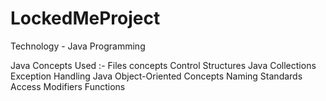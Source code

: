 # LockedMeProject
Technology - Java Programming

Java Concepts Used :- 
  Files concepts
  Control Structures
  Java Collections
  Exception Handling
  Java Object-Oriented Concepts
  Naming Standards
  Access Modifiers
  Functions

